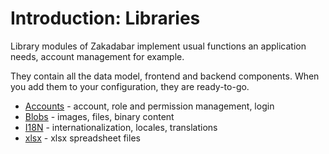 # Introduction: Libraries

Library modules of Zakadabar implement usual functions an application needs,
account management for example.

They contain all the data model, frontend and backend components. When
you add them to your configuration, they are ready-to-go.

* [Accounts](./accounts/Introduction.md) - account, role and permission management, login
* [Blobs](./blobs/Introduction.md) - images, files, binary content
* [I18N](./i18n/Introduction.md) - internationalization, locales, translations
* [xlsx](./xlsx/Introduction.md) - xlsx spreadsheet files
